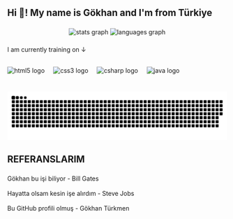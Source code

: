 <h2 align="left">Hi 👋! My name is Gökhan and I'm  from Türkiye</h2>

###

<div align="center">
  <img src="https://github-readme-stats.vercel.app/api?username=gkoncu&hide_title=false&hide_rank=false&show_icons=true&include_all_commits=true&count_private=true&disable_animations=false&theme=dracula&locale=en&hide_border=false" height="150" alt="stats graph"  />
  <img src="https://github-readme-stats.vercel.app/api/top-langs?username=gkoncu&locale=en&hide_title=false&layout=compact&card_width=320&langs_count=5&theme=dracula&hide_border=false" height="150" alt="languages graph"  />
</div>

###

<p>I am currently training on ↓ </p>
<br>

<div align="left">
  <img src="https://cdn.jsdelivr.net/gh/devicons/devicon/icons/html5/html5-original.svg" height="30" alt="html5 logo"  />
  <img width="12" />
  <img src="https://cdn.jsdelivr.net/gh/devicons/devicon/icons/css3/css3-original.svg" height="30" alt="css3 logo"  />
  <img width="12" />
  <img src="https://cdn.jsdelivr.net/gh/devicons/devicon/icons/csharp/csharp-original.svg" height="30" alt="csharp logo"  />
  <img width="12" />
  <img src="https://cdn.jsdelivr.net/gh/devicons/devicon/icons/java/java-original.svg" height="30" alt="java logo"  />
</div>

###

<br clear="both">

<img src="https://raw.githubusercontent.com/gkoncu/gkoncu/output/snake.svg" alt="Snake animation" />

###

<h2 align="left">REFERANSLARIM</h2>

###

<p align="left">Gökhan bu işi biliyor  - Bill Gates<br><br>Hayatta olsam kesin işe alırdım - Steve Jobs<br><br>Bu GitHub profili olmuş  - Gökhan Türkmen</p>

###
